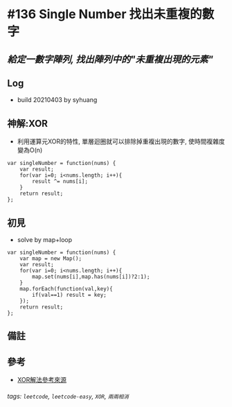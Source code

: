 # \#136 Single Number 找出未重複的數字
## *給定一數字陣列, 找出陣列中的"未重複出現的元素"*
## Log
 - build 20210403 by syhuang

## 神解:XOR
 - 利用運算元XOR的特性, 單層迴圈就可以排除掉重複出現的數字, 使時間複雜度變為O(n)
```javascript=
var singleNumber = function(nums) {
    var result;
    for(var i=0; i<nums.length; i++){
        result ^= nums[i];
    }
    return result;
};
```
## 初見
 - solve by map+loop
```javascript=
var singleNumber = function(nums) {
    var map = new Map();
    var result;
    for(var i=0; i<nums.length; i++){
        map.set(nums[i],map.has(nums[i])?2:1);
    }
    map.forEach(function(val,key){
        if(val==1) result = key;
    });
    return result;
};
```
## 備註
## 參考
 - [XOR解法參考來源](https://leetcode.com/problems/single-number/discuss/42997/My-O(n)-solution-using-XOR)
###### tags: `leetcode`, `leetcode-easy`, `XOR`, `兩兩相消`